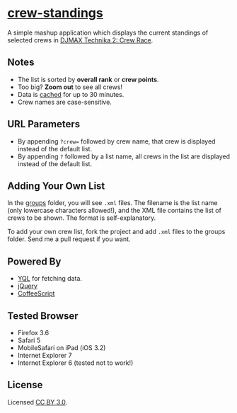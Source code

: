 [crew-standings](http://dtinth.github.com/crew-standings)
==============

A simple mashup application which displays the current standings of selected crews in [DJMAX Technika 2: Crew Race](http://djmaxcrew.com/default.html).


Notes
-----

* The list is sorted by __overall rank__ or __crew points__.
* Too big? __Zoom out__ to see all crews!
* Data is [cached](http://www.yqlblog.net/blog/2010/03/12/avoiding-rate-limits-and-getting-banned-in-yql-and-pipes-caching-is-your-friend/) for up to 30 minutes.
* Crew names are case-sensitive.


URL Parameters
--------------

* By appending `?crew=` followed by crew name, that crew is displayed instead of the default list.
* By appending `?` followed by a list name, all crews in the list are displayed instead of the default list.


Adding Your Own List
--------------------

In the [groups](https://github.com/dtinth/crew-standings/tree/gh-pages/groups) folder, you will see `.xml` files.
The filename is the list name (only lowercase characters allowed!), and the XML file contains the list of crews to be shown.
The format is self-explanatory.

To add your own crew list, fork the project and add `.xml` files to the groups folder. Send me a pull request if you want.


Powered By
----------

* [YQL](http://developer.yahoo.com/yql/) for fetching data.
* [jQuery](http://jquery.com/)
* [CoffeeScript](http://jashkenas.github.com/coffee-script/)


Tested Browser
--------------
* Firefox 3.6
* Safari 5
* MobileSafari on iPad (iOS 3.2)
* Internet Explorer 7
* Internet Explorer 6 (tested not to work!)


License
-------
Licensed [CC BY 3.0](http://creativecommons.org/licenses/by/3.0/).
